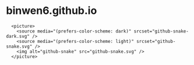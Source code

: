 # binwen6.github.io
      <picture>
        <source media="(prefers-color-scheme: dark)" srcset="github-snake-dark.svg" />
        <source media="(prefers-color-scheme: light)" srcset="github-snake.svg" />
        <img alt="github-snake" src="github-snake.svg" />
      </picture>
